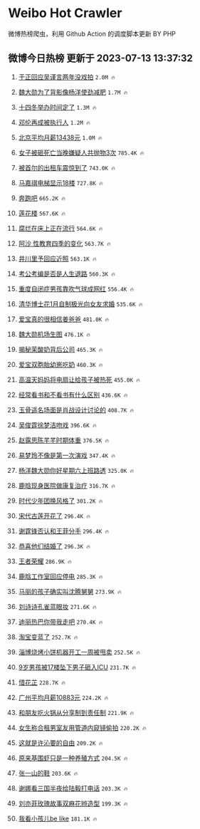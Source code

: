 # Weibo Hot Crawler 



微博热榜爬虫，利用 Github Action 的调度脚本更新 BY PHP 


## 微博今日热榜 更新于 2023-07-13 13:37:32 
1. [于正回应吴谨言两年没戏拍](https://s.weibo.com/weibo?q=%23%E4%BA%8E%E6%AD%A3%E5%9B%9E%E5%BA%94%E5%90%B4%E8%B0%A8%E8%A8%80%E4%B8%A4%E5%B9%B4%E6%B2%A1%E6%88%8F%E6%8B%8D%23&t=31&band_rank=1&Refer=top) `2.0M 🔥` 

1. [魏大勋为了背影像杨洋使劲减肥](https://s.weibo.com/weibo?q=%23%E9%AD%8F%E5%A4%A7%E5%8B%8B%E4%B8%BA%E4%BA%86%E8%83%8C%E5%BD%B1%E5%83%8F%E6%9D%A8%E6%B4%8B%E4%BD%BF%E5%8A%B2%E5%87%8F%E8%82%A5%23&t=31&band_rank=2&Refer=top) `1.7M 🔥` 

1. [十四冬举办时间定了](https://s.weibo.com/weibo?q=%23%E5%8D%81%E5%9B%9B%E5%86%AC%E4%B8%BE%E5%8A%9E%E6%97%B6%E9%97%B4%E5%AE%9A%E4%BA%86%23&t=31&band_rank=3&Refer=top) `1.3M 🔥` 

1. [邓伦再成被执行人](https://s.weibo.com/weibo?q=%23%E9%82%93%E4%BC%A6%E5%86%8D%E6%88%90%E8%A2%AB%E6%89%A7%E8%A1%8C%E4%BA%BA%23&t=31&band_rank=4&Refer=top) `1.2M 🔥` 

1. [北京平均月薪13438元](https://s.weibo.com/weibo?q=%23%E5%8C%97%E4%BA%AC%E5%B9%B3%E5%9D%87%E6%9C%88%E8%96%AA13438%E5%85%83%23&t=31&band_rank=5&Refer=top) `1.0M 🔥` 

1. [女子被砸死亡当晚嫌疑人共抛物3次](https://s.weibo.com/weibo?q=%23%E5%A5%B3%E5%AD%90%E8%A2%AB%E7%A0%B8%E6%AD%BB%E4%BA%A1%E5%BD%93%E6%99%9A%E5%AB%8C%E7%96%91%E4%BA%BA%E5%85%B1%E6%8A%9B%E7%89%A93%E6%AC%A1%23&t=31&band_rank=6&Refer=top) `785.4K 🔥` 

1. [被首尔的出租车震惊到了](https://s.weibo.com/weibo?q=%E8%A2%AB%E9%A6%96%E5%B0%94%E7%9A%84%E5%87%BA%E7%A7%9F%E8%BD%A6%E9%9C%87%E6%83%8A%E5%88%B0%E4%BA%86&t=31&band_rank=7&Refer=top) `743.0K 🔥` 

1. [马嘉祺电梯显示18楼](https://s.weibo.com/weibo?q=%23%E9%A9%AC%E5%98%89%E7%A5%BA%E7%94%B5%E6%A2%AF%E6%98%BE%E7%A4%BA18%E6%A5%BC%23&t=31&band_rank=8&Refer=top) `727.8K 🔥` 

1. [奔跑吧](https://s.weibo.com/weibo?q=%E5%A5%94%E8%B7%91%E5%90%A7&t=31&band_rank=9&Refer=top) `665.2K 🔥` 

1. [莲花楼](https://s.weibo.com/weibo?q=%E8%8E%B2%E8%8A%B1%E6%A5%BC&t=31&band_rank=10&Refer=top) `567.6K 🔥` 

1. [腐烂在床上正在流行](https://s.weibo.com/weibo?q=%E8%85%90%E7%83%82%E5%9C%A8%E5%BA%8A%E4%B8%8A%E6%AD%A3%E5%9C%A8%E6%B5%81%E8%A1%8C&t=31&band_rank=11&Refer=top) `564.6K 🔥` 

1. [阿沙 性教育四季的变化](https://s.weibo.com/weibo?q=%E9%98%BF%E6%B2%99%20%E6%80%A7%E6%95%99%E8%82%B2%E5%9B%9B%E5%AD%A3%E7%9A%84%E5%8F%98%E5%8C%96&t=31&band_rank=12&Refer=top) `563.7K 🔥` 

1. [井川里予回应近照](https://s.weibo.com/weibo?q=%23%E4%BA%95%E5%B7%9D%E9%87%8C%E4%BA%88%E5%9B%9E%E5%BA%94%E8%BF%91%E7%85%A7%23&t=31&band_rank=13&Refer=top) `563.1K 🔥` 

1. [考公考编是否是人生退路](https://s.weibo.com/weibo?q=%23%E8%80%83%E5%85%AC%E8%80%83%E7%BC%96%E6%98%AF%E5%90%A6%E6%98%AF%E4%BA%BA%E7%94%9F%E9%80%80%E8%B7%AF%23&t=31&band_rank=14&Refer=top) `560.3K 🔥` 

1. [重度自闭症男孩靠吹气球成网红](https://s.weibo.com/weibo?q=%23%E9%87%8D%E5%BA%A6%E8%87%AA%E9%97%AD%E7%97%87%E7%94%B7%E5%AD%A9%E9%9D%A0%E5%90%B9%E6%B0%94%E7%90%83%E6%88%90%E7%BD%91%E7%BA%A2%23&t=31&band_rank=15&Refer=top) `556.4K 🔥` 

1. [清华博士花1月自制极光向女友求婚](https://s.weibo.com/weibo?q=%23%E6%B8%85%E5%8D%8E%E5%8D%9A%E5%A3%AB%E8%8A%B11%E6%9C%88%E8%87%AA%E5%88%B6%E6%9E%81%E5%85%89%E5%90%91%E5%A5%B3%E5%8F%8B%E6%B1%82%E5%A9%9A%23&t=31&band_rank=16&Refer=top) `535.6K 🔥` 

1. [爱宝真的很相信姜爸爸](https://s.weibo.com/weibo?q=%E7%88%B1%E5%AE%9D%E7%9C%9F%E7%9A%84%E5%BE%88%E7%9B%B8%E4%BF%A1%E5%A7%9C%E7%88%B8%E7%88%B8&t=31&band_rank=17&Refer=top) `481.0K 🔥` 

1. [魏大勋机场生图](https://s.weibo.com/weibo?q=%23%E9%AD%8F%E5%A4%A7%E5%8B%8B%E6%9C%BA%E5%9C%BA%E7%94%9F%E5%9B%BE%23&t=31&band_rank=18&Refer=top) `476.1K 🔥` 

1. [揭秘茉酸奶背后公司](https://s.weibo.com/weibo?q=%23%E6%8F%AD%E7%A7%98%E8%8C%89%E9%85%B8%E5%A5%B6%E8%83%8C%E5%90%8E%E5%85%AC%E5%8F%B8%23&t=31&band_rank=19&Refer=top) `465.3K 🔥` 

1. [爱宝双胞胎幼崽吃奶](https://s.weibo.com/weibo?q=%23%E7%88%B1%E5%AE%9D%E5%8F%8C%E8%83%9E%E8%83%8E%E5%B9%BC%E5%B4%BD%E5%90%83%E5%A5%B6%23&t=31&band_rank=20&Refer=top) `460.3K 🔥` 

1. [高温天妈妈将电扇让给孩子被热死](https://s.weibo.com/weibo?q=%23%E9%AB%98%E6%B8%A9%E5%A4%A9%E5%A6%88%E5%A6%88%E5%B0%86%E7%94%B5%E6%89%87%E8%AE%A9%E7%BB%99%E5%AD%A9%E5%AD%90%E8%A2%AB%E7%83%AD%E6%AD%BB%23&t=31&band_rank=21&Refer=top) `455.0K 🔥` 

1. [经常看书和不看书有什么区别](https://s.weibo.com/weibo?q=%23%E7%BB%8F%E5%B8%B8%E7%9C%8B%E4%B9%A6%E5%92%8C%E4%B8%8D%E7%9C%8B%E4%B9%A6%E6%9C%89%E4%BB%80%E4%B9%88%E5%8C%BA%E5%88%AB%23&t=31&band_rank=22&Refer=top) `436.6K 🔥` 

1. [玉骨遥名场面是肖战设计讨论的](https://s.weibo.com/weibo?q=%23%E7%8E%89%E9%AA%A8%E9%81%A5%E5%90%8D%E5%9C%BA%E9%9D%A2%E6%98%AF%E8%82%96%E6%88%98%E8%AE%BE%E8%AE%A1%E8%AE%A8%E8%AE%BA%E7%9A%84%23&t=31&band_rank=23&Refer=top) `408.7K 🔥` 

1. [吴俊霆徐梦洁吻戏](https://s.weibo.com/weibo?q=%23%E5%90%B4%E4%BF%8A%E9%9C%86%E5%BE%90%E6%A2%A6%E6%B4%81%E5%90%BB%E6%88%8F%23&t=31&band_rank=24&Refer=top) `396.6K 🔥` 

1. [赵露思陈芊芊时期体重](https://s.weibo.com/weibo?q=%23%E8%B5%B5%E9%9C%B2%E6%80%9D%E9%99%88%E8%8A%8A%E8%8A%8A%E6%97%B6%E6%9C%9F%E4%BD%93%E9%87%8D%23&t=31&band_rank=25&Refer=top) `376.5K 🔥` 

1. [易梦玲不像是第一次演戏](https://s.weibo.com/weibo?q=%23%E6%98%93%E6%A2%A6%E7%8E%B2%E4%B8%8D%E5%83%8F%E6%98%AF%E7%AC%AC%E4%B8%80%E6%AC%A1%E6%BC%94%E6%88%8F%23&t=31&band_rank=26&Refer=top) `347.4K 🔥` 

1. [杨洋魏大勋你好星期六上班路透](https://s.weibo.com/weibo?q=%23%E6%9D%A8%E6%B4%8B%E9%AD%8F%E5%A4%A7%E5%8B%8B%E4%BD%A0%E5%A5%BD%E6%98%9F%E6%9C%9F%E5%85%AD%E4%B8%8A%E7%8F%AD%E8%B7%AF%E9%80%8F%23&t=31&band_rank=27&Refer=top) `325.0K 🔥` 

1. [鹿晗现身医院做康复治疗](https://s.weibo.com/weibo?q=%23%E9%B9%BF%E6%99%97%E7%8E%B0%E8%BA%AB%E5%8C%BB%E9%99%A2%E5%81%9A%E5%BA%B7%E5%A4%8D%E6%B2%BB%E7%96%97%23&t=31&band_rank=28&Refer=top) `316.7K 🔥` 

1. [时代少年团换风格了](https://s.weibo.com/weibo?q=%23%E6%97%B6%E4%BB%A3%E5%B0%91%E5%B9%B4%E5%9B%A2%E6%8D%A2%E9%A3%8E%E6%A0%BC%E4%BA%86%23&t=31&band_rank=29&Refer=top) `301.2K 🔥` 

1. [宋代古莲开花了](https://s.weibo.com/weibo?q=%23%E5%AE%8B%E4%BB%A3%E5%8F%A4%E8%8E%B2%E5%BC%80%E8%8A%B1%E4%BA%86%23&t=31&band_rank=30&Refer=top) `296.4K 🔥` 

1. [谢霆锋否认和王菲分手](https://s.weibo.com/weibo?q=%23%E8%B0%A2%E9%9C%86%E9%94%8B%E5%90%A6%E8%AE%A4%E5%92%8C%E7%8E%8B%E8%8F%B2%E5%88%86%E6%89%8B%23&t=31&band_rank=31&Refer=top) `296.4K 🔥` 

1. [恭喜他们结婚了](https://s.weibo.com/weibo?q=%23%E6%81%AD%E5%96%9C%E4%BB%96%E4%BB%AC%E7%BB%93%E5%A9%9A%E4%BA%86%23&t=31&band_rank=32&Refer=top) `296.3K 🔥` 

1. [王者荣耀](https://s.weibo.com/weibo?q=%E7%8E%8B%E8%80%85%E8%8D%A3%E8%80%80&t=31&band_rank=33&Refer=top) `286.9K 🔥` 

1. [鹿晗工作室回应停电](https://s.weibo.com/weibo?q=%23%E9%B9%BF%E6%99%97%E5%B7%A5%E4%BD%9C%E5%AE%A4%E5%9B%9E%E5%BA%94%E5%81%9C%E7%94%B5%23&t=31&band_rank=34&Refer=top) `285.3K 🔥` 

1. [马丽的孩子确实叫沈腾舅舅](https://s.weibo.com/weibo?q=%23%E9%A9%AC%E4%B8%BD%E7%9A%84%E5%AD%A9%E5%AD%90%E7%A1%AE%E5%AE%9E%E5%8F%AB%E6%B2%88%E8%85%BE%E8%88%85%E8%88%85%23&t=31&band_rank=35&Refer=top) `273.9K 🔥` 

1. [刘诗诗孔雀蓝眼妆](https://s.weibo.com/weibo?q=%23%E5%88%98%E8%AF%97%E8%AF%97%E5%AD%94%E9%9B%80%E8%93%9D%E7%9C%BC%E5%A6%86%23&t=31&band_rank=36&Refer=top) `271.6K 🔥` 

1. [迪丽热巴你带我走吧](https://s.weibo.com/weibo?q=%E8%BF%AA%E4%B8%BD%E7%83%AD%E5%B7%B4%E4%BD%A0%E5%B8%A6%E6%88%91%E8%B5%B0%E5%90%A7&t=31&band_rank=37&Refer=top) `270.4K 🔥` 

1. [淘宝变蓝了](https://s.weibo.com/weibo?q=%23%E6%B7%98%E5%AE%9D%E5%8F%98%E8%93%9D%E4%BA%86%23&t=31&band_rank=38&Refer=top) `252.7K 🔥` 

1. [淄博烧烤小饼机器开工一周被甩卖](https://s.weibo.com/weibo?q=%23%E6%B7%84%E5%8D%9A%E7%83%A7%E7%83%A4%E5%B0%8F%E9%A5%BC%E6%9C%BA%E5%99%A8%E5%BC%80%E5%B7%A5%E4%B8%80%E5%91%A8%E8%A2%AB%E7%94%A9%E5%8D%96%23&t=31&band_rank=39&Refer=top) `252.5K 🔥` 

1. [9岁男孩被17楼坠下男子砸入ICU](https://s.weibo.com/weibo?q=%239%E5%B2%81%E7%94%B7%E5%AD%A9%E8%A2%AB17%E6%A5%BC%E5%9D%A0%E4%B8%8B%E7%94%B7%E5%AD%90%E7%A0%B8%E5%85%A5ICU%23&t=31&band_rank=40&Refer=top) `231.7K 🔥` 

1. [惜花芷](https://s.weibo.com/weibo?q=%E6%83%9C%E8%8A%B1%E8%8A%B7&t=31&band_rank=41&Refer=top) `228.7K 🔥` 

1. [广州平均月薪10883元](https://s.weibo.com/weibo?q=%23%E5%B9%BF%E5%B7%9E%E5%B9%B3%E5%9D%87%E6%9C%88%E8%96%AA10883%E5%85%83%23&t=31&band_rank=42&Refer=top) `224.2K 🔥` 

1. [和朋友吃火锅从分享制到责任制](https://s.weibo.com/weibo?q=%E5%92%8C%E6%9C%8B%E5%8F%8B%E5%90%83%E7%81%AB%E9%94%85%E4%BB%8E%E5%88%86%E4%BA%AB%E5%88%B6%E5%88%B0%E8%B4%A3%E4%BB%BB%E5%88%B6&t=31&band_rank=43&Refer=top) `221.9K 🔥` 

1. [女生称合租男室友用管道内窥镜偷拍](https://s.weibo.com/weibo?q=%23%E5%A5%B3%E7%94%9F%E7%A7%B0%E5%90%88%E7%A7%9F%E7%94%B7%E5%AE%A4%E5%8F%8B%E7%94%A8%E7%AE%A1%E9%81%93%E5%86%85%E7%AA%A5%E9%95%9C%E5%81%B7%E6%8B%8D%23&t=31&band_rank=44&Refer=top) `220.2K 🔥` 

1. [这就是许沁要的自由](https://s.weibo.com/weibo?q=%23%E8%BF%99%E5%B0%B1%E6%98%AF%E8%AE%B8%E6%B2%81%E8%A6%81%E7%9A%84%E8%87%AA%E7%94%B1%23&t=31&band_rank=45&Refer=top) `209.2K 🔥` 

1. [原来基围虾只是一种养殖方式](https://s.weibo.com/weibo?q=%23%E5%8E%9F%E6%9D%A5%E5%9F%BA%E5%9B%B4%E8%99%BE%E5%8F%AA%E6%98%AF%E4%B8%80%E7%A7%8D%E5%85%BB%E6%AE%96%E6%96%B9%E5%BC%8F%23&t=31&band_rank=46&Refer=top) `204.5K 🔥` 

1. [张一山的鞋](https://s.weibo.com/weibo?q=%23%E5%BC%A0%E4%B8%80%E5%B1%B1%E7%9A%84%E9%9E%8B%23&t=31&band_rank=47&Refer=top) `203.6K 🔥` 

1. [谢娜看三国半夜给陆毅打电话](https://s.weibo.com/weibo?q=%23%E8%B0%A2%E5%A8%9C%E7%9C%8B%E4%B8%89%E5%9B%BD%E5%8D%8A%E5%A4%9C%E7%BB%99%E9%99%86%E6%AF%85%E6%89%93%E7%94%B5%E8%AF%9D%23&t=31&band_rank=48&Refer=top) `203.3K 🔥` 

1. [刘亦菲玫瑰故事双麻花辫造型](https://s.weibo.com/weibo?q=%23%E5%88%98%E4%BA%A6%E8%8F%B2%E7%8E%AB%E7%91%B0%E6%95%85%E4%BA%8B%E5%8F%8C%E9%BA%BB%E8%8A%B1%E8%BE%AB%E9%80%A0%E5%9E%8B%23&t=31&band_rank=49&Refer=top) `199.3K 🔥` 

1. [我看小孩儿be like](https://s.weibo.com/weibo?q=%E6%88%91%E7%9C%8B%E5%B0%8F%E5%AD%A9%E5%84%BFbe%20like&t=31&band_rank=50&Refer=top) `181.1K 🔥` 

